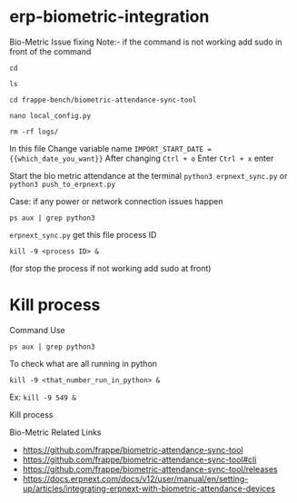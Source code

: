 # erp-biometric-integration

Bio-Metric Issue fixing
Note:- if the command is not working add sudo in front of the command
```
cd
```
```
ls
```
```
cd frappe-bench/biometric-attendance-sync-tool
```
```
nano local_config.py
```
```
rm -rf logs/
```

In this file
Change variable name `IMPORT_START_DATE = {{which_date_you_want}}`
After changing `Ctrl + o`
Enter
`Ctrl + x`
enter

Start the bio metric attendance at the terminal
`python3 erpnext_sync.py` or `python3 push_to_erpnext.py`

Case: if any power or network connection issues happen
```
ps aux | grep python3
```
`erpnext_sync.py` get this file process ID
```
kill -9 <process ID> &   
```
 (for stop the process if not working add sudo at front)


# Kill process
Command
Use
```
ps aux | grep python3
```
To check what are all running in python
```
kill -9 <that_number_run_in_python> &
```
Ex: `kill -9 549 &`

Kill process



Bio-Metric Related Links
* https://github.com/frappe/biometric-attendance-sync-tool
* https://github.com/frappe/biometric-attendance-sync-tool#cli
* https://github.com/frappe/biometric-attendance-sync-tool/releases
* https://docs.erpnext.com/docs/v12/user/manual/en/setting-up/articles/integrating-erpnext-with-biometric-attendance-devices


	


